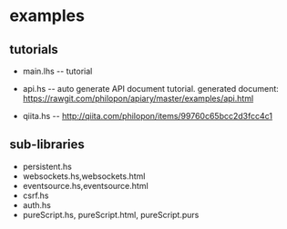 examples
===

tutorials
---
* main.lhs -- tutorial
* api.hs   -- auto generate API document tutorial. generated document: https://rawgit.com/philopon/apiary/master/examples/api.html

* qiita.hs -- http://qiita.com/philopon/items/99760c65bcc2d3fcc4c1

sub-libraries
---
* persistent.hs
* websockets.hs,websockets.html
* eventsource.hs,eventsource.html
* csrf.hs
* auth.hs
* pureScript.hs, pureScript.html, pureScript.purs
